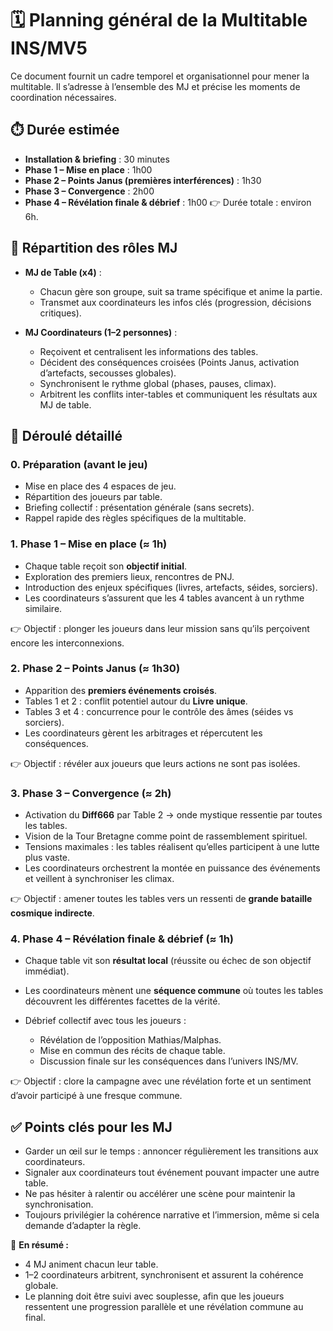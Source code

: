 # 🗓️ Planning général de la Multitable INS/MV5

Ce document fournit un cadre temporel et organisationnel pour mener la multitable.
Il s’adresse à l’ensemble des MJ et précise les moments de coordination nécessaires.

## ⏱️ Durée estimée

* **Installation & briefing** : 30 minutes
* **Phase 1 – Mise en place** : 1h00
* **Phase 2 – Points Janus (premières interférences)** : 1h30
* **Phase 3 – Convergence** : 2h00
* **Phase 4 – Révélation finale & débrief** : 1h00
  👉 Durée totale : environ 6h.

## 👥 Répartition des rôles MJ

* **MJ de Table (x4)** :

  * Chacun gère son groupe, suit sa trame spécifique et anime la partie.
  * Transmet aux coordinateurs les infos clés (progression, décisions critiques).

* **MJ Coordinateurs (1–2 personnes)** :

  * Reçoivent et centralisent les informations des tables.
  * Décident des conséquences croisées (Points Janus, activation d’artefacts, secousses globales).
  * Synchronisent le rythme global (phases, pauses, climax).
  * Arbitrent les conflits inter-tables et communiquent les résultats aux MJ de table.

## 📖 Déroulé détaillé

### 0. Préparation (avant le jeu)

* Mise en place des 4 espaces de jeu.
* Répartition des joueurs par table.
* Briefing collectif : présentation générale (sans secrets).
* Rappel rapide des règles spécifiques de la multitable.

### 1. Phase 1 – Mise en place (≈ 1h)

* Chaque table reçoit son **objectif initial**.
* Exploration des premiers lieux, rencontres de PNJ.
* Introduction des enjeux spécifiques (livres, artefacts, séides, sorciers).
* Les coordinateurs s’assurent que les 4 tables avancent à un rythme similaire.

👉 Objectif : plonger les joueurs dans leur mission sans qu’ils perçoivent encore les interconnexions.

### 2. Phase 2 – Points Janus (≈ 1h30)

* Apparition des **premiers événements croisés**.
* Tables 1 et 2 : conflit potentiel autour du **Livre unique**.
* Tables 3 et 4 : concurrence pour le contrôle des âmes (séides vs sorciers).
* Les coordinateurs gèrent les arbitrages et répercutent les conséquences.

👉 Objectif : révéler aux joueurs que leurs actions ne sont pas isolées.

### 3. Phase 3 – Convergence (≈ 2h)

* Activation du **Diff666** par Table 2 → onde mystique ressentie par toutes les tables.
* Vision de la Tour Bretagne comme point de rassemblement spirituel.
* Tensions maximales : les tables réalisent qu’elles participent à une lutte plus vaste.
* Les coordinateurs orchestrent la montée en puissance des événements et veillent à synchroniser les climax.

👉 Objectif : amener toutes les tables vers un ressenti de **grande bataille cosmique indirecte**.

### 4. Phase 4 – Révélation finale & débrief (≈ 1h)

* Chaque table vit son **résultat local** (réussite ou échec de son objectif immédiat).
* Les coordinateurs mènent une **séquence commune** où toutes les tables découvrent les différentes facettes de la vérité.
* Débrief collectif avec tous les joueurs :

  * Révélation de l’opposition Mathias/Malphas.
  * Mise en commun des récits de chaque table.
  * Discussion finale sur les conséquences dans l’univers INS/MV.

👉 Objectif : clore la campagne avec une révélation forte et un sentiment d’avoir participé à une fresque commune.

## ✅ Points clés pour les MJ

* Garder un œil sur le temps : annoncer régulièrement les transitions aux coordinateurs.
* Signaler aux coordinateurs tout événement pouvant impacter une autre table.
* Ne pas hésiter à ralentir ou accélérer une scène pour maintenir la synchronisation.
* Toujours privilégier la cohérence narrative et l’immersion, même si cela demande d’adapter la règle.

📌 **En résumé :**

* 4 MJ animent chacun leur table.
* 1–2 coordinateurs arbitrent, synchronisent et assurent la cohérence globale.
* Le planning doit être suivi avec souplesse, afin que les joueurs ressentent une progression parallèle et une révélation commune au final.
